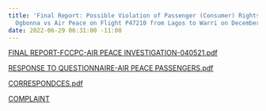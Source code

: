 ```yaml
---
title: 'Final Report: Possible Violation of Passenger (Consumer) Rights - Mrs. Nneka
  Ogbonna vs Air Peace on Flight P47210 from Lagos to Warri on December 10, 2019'
date: 2022-06-29 06:31:00 -11:00
---
```


[FINAL REPORT-FCCPC-AIR PEACE INVESTIGATION-040521.pdf](/uploads/FINAL%20REPORT-FCCPC-AIR%20PEACE%20INVESTIGATION-040521.pdf)


[RESPONSE TO QUESTIONNAIRE-AIR PEACE PASSENGERS.pdf](/uploads/RESPONSE%20TO%20QUESTIONNAIRE-AIR%20PEACE%20PASSENGERS.pdf)


[CORRESPONDCES.pdf](/uploads/CORRESPONDCES.pdf)


 [COMPLAINT](/uploads/COMPLAINT.pdf)

